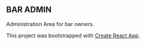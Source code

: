 ## BAR ADMIN
Administration Area for bar owners.

This project was bootstrapped with [Create React App](https://github.com/facebookincubator/create-react-app).
